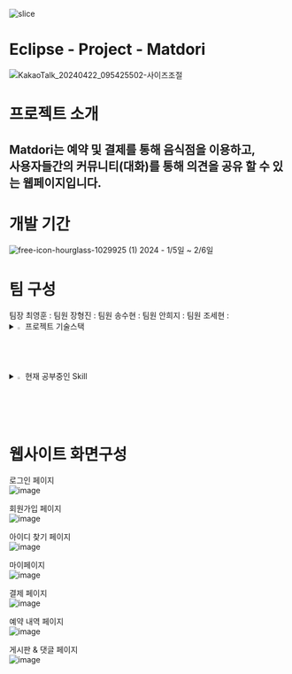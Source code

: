 ![slice](https://capsule-render.vercel.app/api?type=slice&color=auto&height=200&text=Hi%20Matdori👋&fontAlign=70&rotate=13&fontAlignY=25&desc=seulz'%20&descAlign=70.&descAlignY=44)

<h1>Eclipse - Project - Matdori</h1>

![KakaoTalk_20240422_095425502-사이즈조절](https://github.com/kimns2247/Matdori/assets/64635483/4b81fcad-6335-4a1a-be99-b8e259743336)  

<h1>프로젝트 소개</h1>
<h2>Matdori는 예약 및 결제를 통해 음식점을 이용하고, <br>
    사용자들간의 커뮤니티(대화)를 통해 의견을 공유 할 수 있는 웹페이지입니다.</h2>


<h1>개발 기간</h1>

![free-icon-hourglass-1029925 (1)](https://github.com/kimns2247/Matdori/assets/64635483/8f28b960-034b-47ab-8df9-bc566fc927f1)
2024 - 1/5일 ~ 2/6일


<h1>팀 구성</h1>
팀장 최영훈 :  
팀원 장형진 :
팀원 송수현 :
팀원 안희지 :
팀원 조세현 : 

<details>
<summary>
  <img src="https://raw.githubusercontent.com/Tarikul-Islam-Anik/Animated-Fluent-Emojis/master/Emojis/Hand%20gestures/Eyes.png" alt="Eyes" width="2%" /> 프로젝트 기술스택
</summary>
<img src="https://img.shields.io/badge/java-007396?style=flat-square&logo=java&logoColor=white"/>
<img src="https://img.shields.io/badge/ORACLE-F80000?style=flat-square&logo=oracle&logoColor=white"/>
<img src="https://img.shields.io/badge/jQuery-0769AD?style=flat-square&logo=jQuery&logoColor=white"/>
<img src="https://img.shields.io/badge/JavaScript-F7DF1E?style=flat-square&logo=javascript&logoColor=black"/>
<img src="https://img.shields.io/badge/Apache Tomcat-F8DC75?style=flat-square&logo=apachetomcat&logoColor=black"/>
<img src="https://img.shields.io/badge/Eclipse-0067a3?style=flat-square&logo=Eclipse&logoColor=white"/>
</details>

<details>
<summary>
  <img src="https://raw.githubusercontent.com/Tarikul-Islam-Anik/Animated-Fluent-Emojis/master/Emojis/Hand%20gestures/Eyes.png" alt="Eyes" width="2%" /> 현재 공부중인 Skill
</summary>
   <br>
  <img src="https://img.shields.io/badge/GitHub-181717?style=flat-square&logo=GitHub&logoColor=white"/>
  <img src="https://img.shields.io/badge/java-007396?style=flat-square&logo=java&logoColor=white"/>
  <img src="https://img.shields.io/badge/JavaScript-F7DF1E?style=flat-square&logo=javascript&logoColor=black"/>
  <img src="https://img.shields.io/badge/jQuery-0769AD?style=flat-square&logo=jQuery&logoColor=white"/>
  <img src="https://img.shields.io/badge/JSON-000000?style=flat-square&logo=json&logoColor=white"/>
  <img src="https://img.shields.io/badge/MariaDB-003545?style=flat-square&logo=mariaDB&logoColor=white"/>
  <img src="https://img.shields.io/badge/Springboot-6DB33F?style=flat-square&logo=Springboot&logoColor=white"/>
   <img src="https://img.shields.io/badge/JPA-6DB33F?style=flat-square&logo=JPA&logoColor=white"/>

</details>

<h1>웹사이트 화면구성</h1>

로그인 페이지 <br>
![image](https://github.com/kimns2247/Matdori/assets/64635483/6b81f8df-a1d5-49dc-a352-f0403d24f5a7)

회원가입 페이지 <br>
![image](https://github.com/kimns2247/Matdori/assets/64635483/74d18f78-d853-4328-b9f0-62ad019bac76)

아이디 찾기 페이지 <br>
![image](https://github.com/kimns2247/Matdori/assets/64635483/de2894e8-0600-4b88-aea8-b00f692e04aa)

마이페이지 <br>
![image](https://github.com/kimns2247/Matdori/assets/64635483/3f182a4a-f4f6-4939-b37b-0d335103d59f)

결제 페이지 <br>
![image](https://github.com/kimns2247/Matdori/assets/64635483/22882949-c12b-4087-aa5a-91dff38f9f77)

예약 내역 페이지 <br>
![image](https://github.com/kimns2247/Matdori/assets/64635483/49ad667a-98c1-4cbf-af8f-ab1af5ceac6c)

게시판 & 댓글 페이지 <br>
![image](https://github.com/kimns2247/Matdori/assets/64635483/f8518f28-5bb3-4358-a129-31059e4f8505)












  

    












































